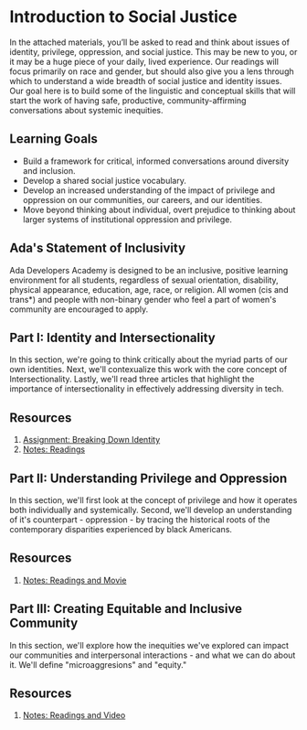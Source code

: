 # Introduction to Social Justice

In the attached materials, you’ll be asked to read and think about issues of identity, privilege, oppression, and social justice. This may be new to you, or it may be a huge piece of your daily, lived experience. Our readings will focus primarily on race and gender, but should also give you a lens through which to understand a wide breadth of social justice and identity issues. Our goal here is to build some of the linguistic and conceptual skills that will start the work of having safe, productive, community-affirming conversations about systemic inequities.

## Learning Goals
- Build a framework for critical, informed conversations around diversity and inclusion.
- Develop a shared social justice vocabulary.
- Develop an increased understanding of the impact of privilege and oppression on our communities, our careers, and our identities.
- Move beyond thinking about individual, overt prejudice to thinking about larger systems of institutional oppression and privilege.

## Ada's Statement of Inclusivity
Ada Developers Academy is designed to be an inclusive, positive learning environment for all students, regardless of sexual orientation, disability, physical appearance, education, age, race, or religion. All women (cis and trans*) and people with non-binary gender who feel a part of women's community are encouraged to apply.

## Part I: Identity and Intersectionality
In this section, we're going to think critically about the myriad parts of our own identities. Next, we'll contexualize this work with the core concept of Intersectionality. Lastly, we'll read three articles that highlight the importance of intersectionality in effectively addressing diversity in tech.

## Resources
1. [Assignment: Breaking Down Identity](assignments/breaking-down-identity.md)
2. [Notes: Readings](notes/readings.md)

## Part II: Understanding Privilege and Oppression
In this section, we'll first look at the concept of privilege and how it operates both individually and systemically. Second, we'll develop an understanding of it's counterpart - oppression - by tracing the historical roots of the contemporary disparities experienced by black Americans.

## Resources
1. [Notes: Readings and Movie](https://github.com/Ada-Developers-Academy/jump-start/blob/master/lessons/00-social-justice/notes/Part2Readings.md)

## Part III: Creating Equitable and Inclusive Community
In this section, we'll explore how the inequities we've explored can impact our communities and interpersonal interactions - and what we can do about it. We'll define "microaggresions" and "equity."

## Resources
1. [Notes: Readings and Video](https://github.com/Ada-Developers-Academy/jump-start/blob/master/lessons/00-social-justice/notes/Part3ReadingsAndVideo.md)

